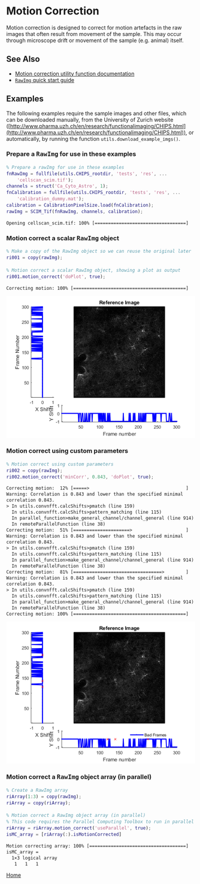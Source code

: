 Motion Correction
=======================================

Motion correction is designed to correct for motion artefacts in the raw images that often result from movement of the sample.  This may occur through microscope drift or movement of the sample (e.g. animal) itself.



See Also
----------------------------------------------------------

   + [Motion correction utility function documentation](matlab:doc('utils.motion_correct'))
   + [`RawImg` quick start guide](./id_ri.html)



Examples
----------------------------------------------------------

The following examples require the sample images and other files, which can be downloaded manually, from the University of Zurich website ([http://www.pharma.uzh.ch/en/research/functionalimaging/CHIPS.html](http://www.pharma.uzh.ch/en/research/functionalimaging/CHIPS.html)), or automatically, by running the function `utils.download_example_imgs()`.

<h3>Prepare a <tt>RawImg</tt> for use in these examples</h3>

```matlab
% Prepare a rawImg for use in these examples
fnRawImg = fullfile(utils.CHIPS_rootdir, 'tests', 'res', ...
    'cellscan_scim.tif');
channels = struct('Ca_Cyto_Astro', 1);
fnCalibration = fullfile(utils.CHIPS_rootdir, 'tests', 'res', ...
    'calibration_dummy.mat');
calibration = CalibrationPixelSize.load(fnCalibration);
rawImg = SCIM_Tif(fnRawImg, channels, calibration);
```

```text
Opening cellscan_scim.tif: 100% [==================================]

```
<h3>Motion correct a scalar <tt>RawImg</tt> object</h3>

```matlab
% Make a copy of the RawImg object so we can reuse the original later
ri001 = copy(rawImg);

% Motion correct a scalar RawImg object, showing a plot as output
ri001.motion_correct('doPlot', true);
```

```text
Correcting motion: 100% [==========================================]

```

![IMAGE](id_pp_motion_corr_01.png)
<h3>Motion correct using custom parameters</h3>

```matlab
% Motion correct using custom parameters
ri002 = copy(rawImg);
ri002.motion_correct('minCorr', 0.843, 'doPlot', true);
```

```text
Correcting motion:  12% [=====>                                    ]
Warning: Correlation is 0.843 and lower than the specified minimal correlation 0.843.
> In utils.convnfft.calcShifts>pmatch (line 159)
  In utils.convnfft.calcShifts>pattern_matching (line 115)
  In parallel_function>make_general_channel/channel_general (line 914)
  In remoteParallelFunction (line 38)
Correcting motion:  51% [=====================>                    ]
Warning: Correlation is 0.843 and lower than the specified minimal correlation 0.843.
> In utils.convnfft.calcShifts>pmatch (line 159)
  In utils.convnfft.calcShifts>pattern_matching (line 115)
  In parallel_function>make_general_channel/channel_general (line 914)
  In remoteParallelFunction (line 38)
Correcting motion:  81% [=================================>        ]
Warning: Correlation is 0.843 and lower than the specified minimal correlation 0.843.
> In utils.convnfft.calcShifts>pmatch (line 159)
  In utils.convnfft.calcShifts>pattern_matching (line 115)
  In parallel_function>make_general_channel/channel_general (line 914)
  In remoteParallelFunction (line 38)
Correcting motion: 100% [==========================================]

```

![IMAGE](id_pp_motion_corr_02.png)
<h3>Motion correct a <tt>RawImg</tt> object array (in parallel)</h3>

```matlab
% Create a RawImg array
riArray(1:3) = copy(rawImg);
riArray = copy(riArray);

% Motion correct a RawImg object array (in parallel)
% This code requires the Parallel Computing Toolbox to run in parallel
riArray = riArray.motion_correct('useParallel', true);
isMC_array = [riArray(:).isMotionCorrected]
```

```text
Motion correcting array: 100% [====================================]
isMC_array =
  1×3 logical array
   1   1   1

```
[Home](./index.html)

